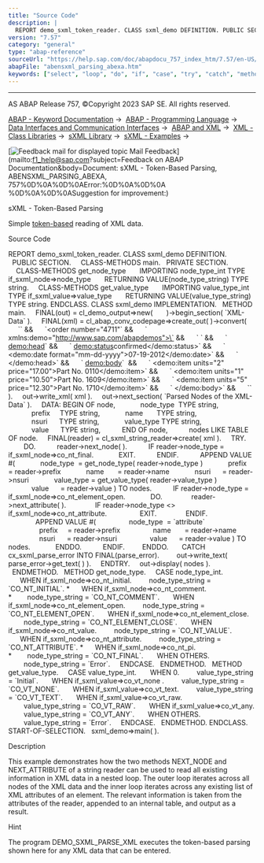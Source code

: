 ```yaml
---
title: "Source Code"
description: |
  REPORT demo_sxml_token_reader. CLASS sxml_demo DEFINITION. PUBLIC SECTION. CLASS-METHODS main. PRIVATE SECTION. CLASS-METHODS get_node_type IMPORTING node_type_int TYPE if_sxml_node=>node_type RETURNING VALUE(node_type_string) TYPE string. CLASS-METHODS get_value_type IMPORTING value
version: "7.57"
category: "general"
type: "abap-reference"
sourceUrl: "https://help.sap.com/doc/abapdocu_757_index_htm/7.57/en-US/abensxml_parsing_abexa.htm"
abapFile: "abensxml_parsing_abexa.htm"
keywords: ["select", "loop", "do", "if", "case", "try", "catch", "method", "class", "data", "internal-table", "abensxml", "parsing", "abexa"]
---
```


* * *

AS ABAP Release 757, ©Copyright 2023 SAP SE. All rights reserved.

[ABAP - Keyword Documentation](https://help.sap.com/doc/abapdocu_757_index_htm/7.57/en-US/abenabap.htm) →  [ABAP - Programming Language](https://help.sap.com/doc/abapdocu_757_index_htm/7.57/en-US/abenabap_reference.htm) →  [Data Interfaces and Communication Interfaces](https://help.sap.com/doc/abapdocu_757_index_htm/7.57/en-US/abenabap_data_communication.htm) →  [ABAP and XML](https://help.sap.com/doc/abapdocu_757_index_htm/7.57/en-US/abenabap_xml.htm) →  [XML - Class Libraries](https://help.sap.com/doc/abapdocu_757_index_htm/7.57/en-US/abenabap_xml_libs.htm) →  [sXML Library](https://help.sap.com/doc/abapdocu_757_index_htm/7.57/en-US/abenabap_sxml_lib.htm) →  [sXML - Examples](https://help.sap.com/doc/abapdocu_757_index_htm/7.57/en-US/abenabap_sxml_lib_abexas.htm) → 

 [![](Mail.gif?object=Mail.gif&sap-language=EN "Feedback mail for displayed topic") Mail Feedback](mailto:f1_help@sap.com?subject=Feedback on ABAP Documentation&body=Document: sXML - Token-Based Parsing, ABENSXML_PARSING_ABEXA, 757%0D%0A%0D%0AError:%0D%0A%0D%0A
%0D%0A%0D%0ASuggestion for improvement:)

sXML - Token-Based Parsing

Simple [token-based](https://help.sap.com/doc/abapdocu_757_index_htm/7.57/en-US/abenabap_sxml_lib_parse_iterative.htm) reading of XML data.

Source Code   

REPORT demo\_sxml\_token\_reader.
CLASS sxml\_demo DEFINITION.
  PUBLIC SECTION.
    CLASS-METHODS main.
  PRIVATE SECTION.
    CLASS-METHODS get\_node\_type
      IMPORTING node\_type\_int TYPE if\_sxml\_node=>node\_type
      RETURNING VALUE(node\_type\_string) TYPE string.
    CLASS-METHODS get\_value\_type
      IMPORTING value\_type\_int TYPE if\_sxml\_value=>value\_type
      RETURNING VALUE(value\_type\_string) TYPE string.
ENDCLASS.
CLASS sxml\_demo IMPLEMENTATION.
  METHOD main.
    FINAL(out) = cl\_demo\_output=>new(
      )->begin\_section( \`XML-Data\` ).
    FINAL(xml) = cl\_abap\_conv\_codepage=>create\_out( )->convert(
     \`<?xml version="1.0"?>\` &&
     \`<order number="4711"\` &&
     \` xmlns:demo="http://www.sap.com/abapdemos">\` &&
     \` <!-- Head and body of order -->\` &&
     \` <demo:head>\` &&
     \` <demo:status>confirmed</demo:status>\` &&
     \` <demo:date format="mm-dd-yyyy">07-19-2012</demo:date>\` &&
     \` </demo:head>\` &&
     \` <demo:body>\`  &&
     \` <demo:item units="2" price="17.00">Part No. 0110</demo:item>\` &&
     \` <demo:item units="1" price="10.50">Part No. 1609</demo:item>\` &&
     \` <demo:item units="5" price="12.30">Part No. 1710</demo:item>\` &&
     \` </demo:body>\` &&
     \`</order>\` ).
    out->write\_xml( xml ).
    out->next\_section( \`Parsed Nodes of the XML-Data\` ).
    DATA: BEGIN OF node,
            node\_type  TYPE string,
            prefix     TYPE string,
            name       TYPE string,
            nsuri      TYPE string,
            value\_type TYPE string,
            value      TYPE string,
          END OF node,
          nodes LIKE TABLE OF node.
    FINAL(reader) = cl\_sxml\_string\_reader=>create( xml ).
    TRY.
        DO.
          reader->next\_node( ).
          IF reader->node\_type = if\_sxml\_node=>co\_nt\_final.
            EXIT.
          ENDIF.
          APPEND VALUE #(
            node\_type  = get\_node\_type( reader->node\_type )
            prefix     = reader->prefix
            name       = reader->name
            nsuri      = reader->nsuri
            value\_type = get\_value\_type( reader->value\_type )
            value      = reader->value ) TO nodes.
          IF reader->node\_type = if\_sxml\_node=>co\_nt\_element\_open.
            DO.
              reader->next\_attribute( ).
              IF reader->node\_type <> if\_sxml\_node=>co\_nt\_attribute.
                EXIT.
              ENDIF.
              APPEND VALUE #(
                node\_type  = \`attribute\`
                prefix     = reader->prefix
                name       = reader->name
                nsuri      = reader->nsuri
                value      = reader->value ) TO nodes.
            ENDDO.
          ENDIF.
        ENDDO.
      CATCH cx\_sxml\_parse\_error INTO FINAL(parse\_error).
        out->write\_text( parse\_error->get\_text( ) ).
    ENDTRY.
    out->display( nodes ).
  ENDMETHOD.
  METHOD get\_node\_type.
    CASE node\_type\_int.
      WHEN if\_sxml\_node=>co\_nt\_initial.
        node\_type\_string = \`CO\_NT\_INITIAL\`.
\*      WHEN if\_sxml\_node=>co\_nt\_comment.
\*        node\_type\_string = \`CO\_NT\_COMMENT\`.
      WHEN if\_sxml\_node=>co\_nt\_element\_open.
        node\_type\_string = \`CO\_NT\_ELEMENT\_OPEN\`.
      WHEN if\_sxml\_node=>co\_nt\_element\_close.
        node\_type\_string = \`CO\_NT\_ELEMENT\_CLOSE\`.
      WHEN if\_sxml\_node=>co\_nt\_value.
        node\_type\_string = \`CO\_NT\_VALUE\`.
      WHEN if\_sxml\_node=>co\_nt\_attribute.
        node\_type\_string = \`CO\_NT\_ATTRIBUTE\`.
\*      WHEN if\_sxml\_node=>co\_nt\_pi.
\*        node\_type\_string = \`CO\_NT\_FINAL\`.
      WHEN OTHERS.
        node\_type\_string = \`Error\`.
    ENDCASE.
  ENDMETHOD.
  METHOD get\_value\_type.
    CASE value\_type\_int.
      WHEN 0.
        value\_type\_string = \`Initial\`.
      WHEN if\_sxml\_value=>co\_vt\_none .
        value\_type\_string = \`CO\_VT\_NONE\`.
      WHEN if\_sxml\_value=>co\_vt\_text.
        value\_type\_string = \`CO\_VT\_TEXT\`.
      WHEN if\_sxml\_value=>co\_vt\_raw.
        value\_type\_string = \`CO\_VT\_RAW\`.
      WHEN if\_sxml\_value=>co\_vt\_any.
        value\_type\_string = \`CO\_VT\_ANY\`.
      WHEN OTHERS.
        value\_type\_string = \`Error\`.
    ENDCASE.
  ENDMETHOD.
ENDCLASS.
START-OF-SELECTION.
  sxml\_demo=>main( ).

Description   

This example demonstrates how the two methods NEXT\_NODE and NEXT\_ATTRIBUTE of a string reader can be used to read all existing information in XML data in a nested loop. The outer loop iterates across all nodes of the XML data and the inner loop iterates across any existing list of XML attributes of an element. The relevant information is taken from the attributes of the reader, appended to an internal table, and output as a result.

Hint

The program DEMO\_SXML\_PARSE\_XML executes the token-based parsing shown here for any XML data that can be entered.